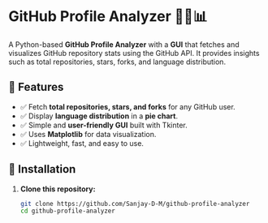 # GitHub Profile Analyzer 🧑‍💻📊

A Python-based **GitHub Profile Analyzer** with a **GUI** that fetches and visualizes GitHub repository stats using the GitHub API. It provides insights such as total repositories, stars, forks, and language distribution.

## 🚀 Features
- ✅ Fetch **total repositories, stars, and forks** for any GitHub user.
- ✅ Display **language distribution** in a **pie chart**.
- ✅ Simple and **user-friendly GUI** built with Tkinter.
- ✅ Uses **Matplotlib** for data visualization.
- ✅ Lightweight, fast, and easy to use.

## 📌 Installation
1. **Clone this repository:**
   ```bash
   git clone https://github.com/Sanjay-D-M/github-profile-analyzer
   cd github-profile-analyzer
